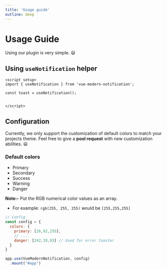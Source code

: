 ```yaml
---
title: 'Usage guide'
outline: deep
---
```


# Usage Guide
Using our plugin is very simple. 😃

## Using ``useNotification`` helper
```vue
<script setup>
import { useNotification } from 'vue-modern-notification';

const toast = useNotification();


</script>
```
## Configuration
Currently, we only support the customization of default colors to match your projects theme. Feel free to give a **pool request** with new customization abilities. 😃

### Default colors
- <div class="flex gap-3">Primary <span class="bg-primary w-[25px] h-[25px] rounded"></span></div>
- <div class="flex gap-3">Secondary <span class="bg-secondary w-[25px] h-[25px] rounded"></span></div>
- <div class="flex gap-3">Success <span class="bg-success w-[25px] h-[25px] rounded"></span></div>
- <div class="flex gap-3">Warning <span class="bg-warning w-[25px] h-[25px] rounded"></span></div>
- <div class="flex gap-3">Danger <span class="bg-danger w-[25px] h-[25px] rounded"></span></div>


**Note:-** Put the RGB numerical color values as an array. 
- For example: ``rgb(255, 255, 255)`` would be ``[255,255,255]``

```javascript
// Config
const config = {
  colors: {
    primary: [26,92,255],
    // ....
    danger: [242,19,93] // Used for error toaster
  }
}

app.use(VueModernNotification, config)
  .mount("#app")
```